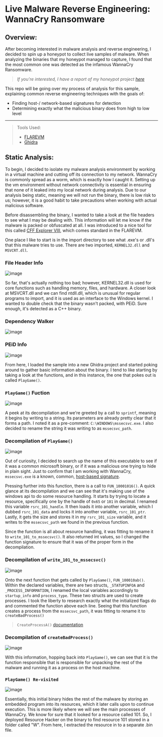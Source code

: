 # Live Malware Reverse Engineering: WannaCry Ransomware

## Overview:

After becoming interested in malware analysis and reverse engineering, I decided to spin up a honeypot to collect live samples of malware. When analyzing the binaries that my honeypot managed to capture, I found that the most common one was detected as the infamous WannaCry Ransomware.
> *If you're interested, I have a report of my honeypot project [here]*

This repo will be going over my process of analysis for this sample, explaining common reverse engineering techniques with the goals of:
* Finding host-/ network-based signatures for detection
* Determining exactly what the malicious binary does from high to low level

---
> Tools Used:
> * [FLAREVM]
> * [Ghidra]

## Static Analysis:

To begin, I decided to isolate my malware analysis environment by working in a virtual machine and cutting off its connection to my network. WannaCry is commonly spread as a worm, which is exactly how I caught it. Setting up the vm environment without network connectivity is essential in ensuring that none of it leaked into my local network during analysis.
Due to our analysis being static, meaning we will not run the binary, there is low risk to us; however, it is a good habit to take precautions when working with actual malicious software.

Before disassembling the binary, I wanted to take a look at the file headers to see what I may be dealing with. This information will let me know if the malware is packed or obfuscated at all. I was introduced to a nice tool for this called [CFF Explorer VIII], which comes standard in the FLAREVM.

One place I like to start is in the import directory to see what .exe's or .dll's that this malware tries to use. There are two imported, `KERNEL32.dll` and `MSVCRT.dll`.

### File Header Info
![image](https://user-images.githubusercontent.com/66766340/152454687-38cf8643-3eb8-41f1-91a3-3424f62b41ed.png)

So far, that's actually nothing too bad; however, KERNEL32.dll is used for core functions such as handling memory, files, and hardware. A closer look at MSVCRT.dll and we can find ntdll.dll, which is unusual for regular programs to import, and it is used as an interface to the Windows kernel. I wanted to double check that the binary wasn't packed, with PEiD. Sure enough, it's detected as a C++ binary.

### Dependency Walker 
![image](https://user-images.githubusercontent.com/66766340/152458168-f3759bd1-95ad-473c-890a-0093446fe2a1.png)

### PEiD Info
![image](https://user-images.githubusercontent.com/66766340/152456233-8c3edbfa-7107-4589-b90a-e4adac35fa81.png)

From here, I loaded the sample into a new Ghidra project and started poking around to gather basic information about the binary. I tend to like starting by taking a look at the functions, and in this instance, the one that pokes out is called `PlayGame()`.

### `PlayGame()` Fuction
![image](https://user-images.githubusercontent.com/66766340/152134039-51bc9b4d-5f93-45e8-ba7d-3d88f3ff2859.png)

A peek at its decompilation and we're greeted by a call to `sprintf`, meaning it begins by writing to a string. Its parameters are already pretty clear that it forms a path. I noted it as a pre-comment: `C:\WINDOWS\mssecsvc.exe`. I also decided to rename the string it was writing to as `mssecsvc_path`.

### Decompilation of `PlayGame()`
![image](https://user-images.githubusercontent.com/66766340/152135700-5f49524f-0737-41a4-a207-a2ce2850e2a9.png)

Out of curiosity, I decided to search up the name of this executable to see if it was a common microsoft binary, or if it was a malicious one trying to hide in plain sight. Just to confirm that I am working with WannaCry, `mssecsvc.exe` is a known, common, [host-based signature]. 

Pressing further into this function, there is a call to `FUN_10001016()`. A quick glance at its decompilation and we can see that it's making use of the windows api to do some resource handling. It starts by trying to locate a resource, specifically one by the handle of `0x65` or `101` in decimal. I renamed this variable `rsrc_101_handle`. It then loads it into another variable, which I dubbed `rsrc_101_data` and locks it into another variable, `rsrc_101_ptr`. Lastly, it gets the size and stores it in my `rsrc_101_size` variable, and it writes to the `mssecsvc_path` we found in the previous function.

Since the function is all about resource handling, it was fitting to rename it to `write_101_to_mssecsvc()`. It also returned int values, so I changed the function signature to ensure that it was of the proper form in the decompilation.

### Decompilation of `write_101_to_mssecsvc()`
![image](https://user-images.githubusercontent.com/66766340/152451220-96d50783-ac11-4ac5-8922-940b2731ded6.png)

Onto the next function that gets called by `PlayGame()`, `FUN_100010ab()`. Within the declared variables, there are two structs, `_STATUPINFOA` and `_PROCESS_INFORMATION`, I renamed the local variables accordingly to `startup_info` and `process_type`. These two structs are used to create processes. I took the liberty to research exactly what the initialized flags do and commented the function above each line. Seeing that this function creates a process from the `mssecsvc_path`, it was fitting to rename it to `createBadProcess()`
> `CreateProcessA()` [documentation]

### Decompilation of `createBadProcess()`
![image](https://user-images.githubusercontent.com/66766340/152450092-c8f8c213-acb1-402a-b1fa-8b72ac505540.png)

With this information, hopping back into `PlayGame()`, we can see that it is the function responsible that is responsible for unpacking the rest of the malware and running it as a process on the host machine.

### `PlayGame() Re-visited`
![image](https://user-images.githubusercontent.com/66766340/152451395-425a011a-1448-4fe6-81d6-54498124d5ae.png)

Essentially, this initial binary hides the rest of the malware by storing an embedded program into its resources, which it later calls upon to continue execution. This is more likely where we will see the main processes of WannaCry. We know for sure that it looked for a resource called 101. So, I deployed Resource Hacker on the binary to find resource 101 stored in a folder called "W". From here, I extracted the resource in to a separate .bin file.



[here]: https://github.com/colton-gabertan/xcjg-honeypot/blob/Index/README.md
[FLAREVM]: https://github.com/mandiant/flare-vm
[Ghidra]: https://ghidra-sre.org/
[host-based signature]: https://www.2-spyware.com/file-mssecsvc-exe.html
[documentation]: https://docs.microsoft.com/en-us/windows/win32/api/processthreadsapi/nf-processthreadsapi-createprocessa
[CFF Explorer VIII]: https://ntcore.com/?page_id=388
